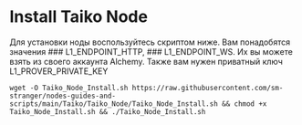 # Install Taiko Node
Для установки ноды воспользуйтесь скриптом ниже. Вам понадобятся значения ### L1_ENDPOINT_HTTP, ### L1_ENDPOINT_WS. Их вы можете взять из своего аккаунта Alchemy.
Также вам нужен приватный ключ L1_PROVER_PRIVATE_KEY
  
```
wget -O Taiko_Node_Install.sh https://raw.githubusercontent.com/sm-stranger/nodes-guides-and-scripts/main/Taiko/Taiko_Node/Taiko_Node_Install.sh && chmod +x Taiko_Node_Install.sh && ./Taiko_Node_Install.sh
```
